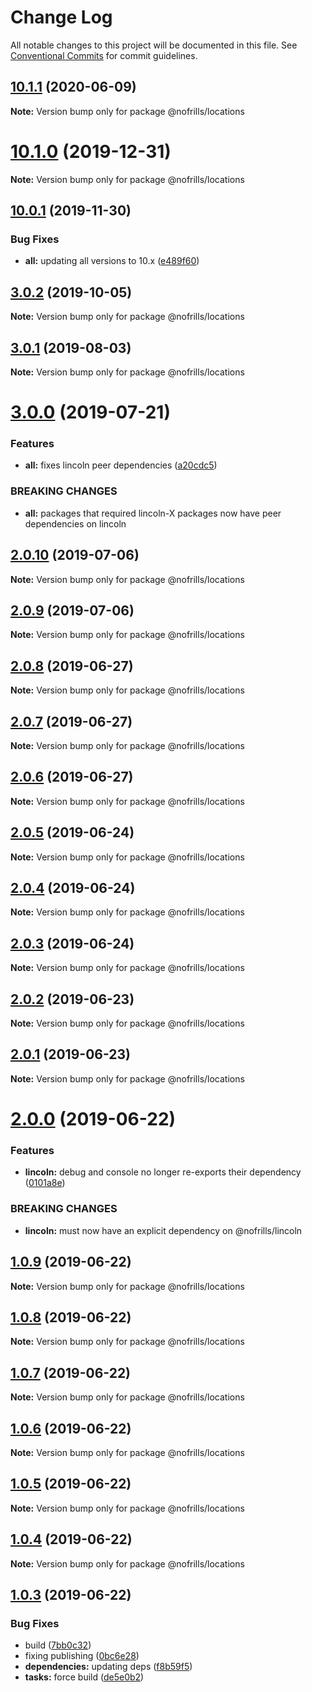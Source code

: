 # Change Log

All notable changes to this project will be documented in this file.
See [Conventional Commits](https://conventionalcommits.org) for commit guidelines.

## [10.1.1](https://github.com/nativecode-dev/nofrills/compare/@nofrills/locations@10.1.1-next.1...@nofrills/locations@10.1.1) (2020-06-09)

**Note:** Version bump only for package @nofrills/locations





# [10.1.0](https://github.com/nativecode-dev/nofrills/compare/@nofrills/locations@10.1.0-next.1...@nofrills/locations@10.1.0) (2019-12-31)

**Note:** Version bump only for package @nofrills/locations





## [10.0.1](https://github.com/nativecode-dev/nofrills/compare/@nofrills/locations@3.1.0-next.0...@nofrills/locations@10.0.1) (2019-11-30)


### Bug Fixes

* **all:** updating all versions to 10.x ([e489f60](https://github.com/nativecode-dev/nofrills/commit/e489f60))





## [3.0.2](https://github.com/nativecode-dev/nofrills/compare/@nofrills/locations@3.0.2-next.0...@nofrills/locations@3.0.2) (2019-10-05)

**Note:** Version bump only for package @nofrills/locations





## [3.0.1](https://github.com/nativecode-dev/nofrills/compare/@nofrills/locations@3.0.1-next.1...@nofrills/locations@3.0.1) (2019-08-03)

**Note:** Version bump only for package @nofrills/locations





# [3.0.0](https://github.com/nativecode-dev/nofrills/compare/@nofrills/locations@2.0.10...@nofrills/locations@3.0.0) (2019-07-21)


### Features

* **all:** fixes lincoln peer dependencies ([a20cdc5](https://github.com/nativecode-dev/nofrills/commit/a20cdc5))


### BREAKING CHANGES

* **all:** packages that required lincoln-X packages now have peer dependencies on lincoln





## [2.0.10](https://github.com/nativecode-dev/nofrills/compare/@nofrills/locations@2.0.7...@nofrills/locations@2.0.10) (2019-07-06)

**Note:** Version bump only for package @nofrills/locations





## [2.0.9](https://github.com/nativecode-dev/nofrills/compare/@nofrills/locations@2.0.8...@nofrills/locations@2.0.9) (2019-07-06)

**Note:** Version bump only for package @nofrills/locations





## [2.0.8](https://github.com/nativecode-dev/nofrills/compare/@nofrills/locations@2.0.7...@nofrills/locations@2.0.8) (2019-06-27)

**Note:** Version bump only for package @nofrills/locations





## [2.0.7](https://github.com/nativecode-dev/nofrills/compare/@nofrills/locations@2.0.4...@nofrills/locations@2.0.7) (2019-06-27)

**Note:** Version bump only for package @nofrills/locations





## [2.0.6](https://github.com/nativecode-dev/nofrills/compare/@nofrills/locations@2.0.5...@nofrills/locations@2.0.6) (2019-06-27)

**Note:** Version bump only for package @nofrills/locations





## [2.0.5](https://github.com/nativecode-dev/nofrills/compare/@nofrills/locations@2.0.4...@nofrills/locations@2.0.5) (2019-06-24)

**Note:** Version bump only for package @nofrills/locations





## [2.0.4](https://github.com/nativecode-dev/nofrills/compare/@nofrills/locations@2.0.1...@nofrills/locations@2.0.4) (2019-06-24)

**Note:** Version bump only for package @nofrills/locations





## [2.0.3](https://github.com/nativecode-dev/nofrills/compare/@nofrills/locations@2.0.2...@nofrills/locations@2.0.3) (2019-06-24)

**Note:** Version bump only for package @nofrills/locations





## [2.0.2](https://github.com/nativecode-dev/nofrills/compare/@nofrills/locations@2.0.1...@nofrills/locations@2.0.2) (2019-06-23)

**Note:** Version bump only for package @nofrills/locations





## [2.0.1](https://github.com/nativecode-dev/nofrills/compare/@nofrills/locations@1.0.7...@nofrills/locations@2.0.1) (2019-06-23)

**Note:** Version bump only for package @nofrills/locations





# [2.0.0](https://github.com/nativecode-dev/nofrills/compare/@nofrills/locations@1.0.9...@nofrills/locations@2.0.0) (2019-06-22)


### Features

* **lincoln:** debug and console no longer re-exports their dependency ([0101a8e](https://github.com/nativecode-dev/nofrills/commit/0101a8e))


### BREAKING CHANGES

* **lincoln:** must now have an explicit dependency on @nofrills/lincoln





## [1.0.9](https://github.com/nativecode-dev/nofrills/compare/@nofrills/locations@1.0.8...@nofrills/locations@1.0.9) (2019-06-22)

**Note:** Version bump only for package @nofrills/locations





## [1.0.8](https://github.com/nativecode-dev/nofrills/compare/@nofrills/locations@1.0.7...@nofrills/locations@1.0.8) (2019-06-22)

**Note:** Version bump only for package @nofrills/locations





## [1.0.7](https://github.com/nativecode-dev/nofrills/compare/@nofrills/locations@1.0.4...@nofrills/locations@1.0.7) (2019-06-22)

**Note:** Version bump only for package @nofrills/locations





## [1.0.6](https://github.com/nativecode-dev/nofrills/compare/@nofrills/locations@1.0.5...@nofrills/locations@1.0.6) (2019-06-22)

**Note:** Version bump only for package @nofrills/locations





## [1.0.5](https://github.com/nativecode-dev/nofrills/compare/@nofrills/locations@1.0.4...@nofrills/locations@1.0.5) (2019-06-22)

**Note:** Version bump only for package @nofrills/locations





## [1.0.4](https://github.com/nativecode-dev/nofrills/compare/@nofrills/locations@1.0.3...@nofrills/locations@1.0.4) (2019-06-22)

**Note:** Version bump only for package @nofrills/locations





## [1.0.3](https://github.com/nativecode-dev/nofrills/compare/@nofrills/locations@1.0.2...@nofrills/locations@1.0.3) (2019-06-22)


### Bug Fixes

* build ([7bb0c32](https://github.com/nativecode-dev/nofrills/commit/7bb0c32))
* fixing publishing ([0bc6e28](https://github.com/nativecode-dev/nofrills/commit/0bc6e28))
* **dependencies:** updating deps ([f8b59f5](https://github.com/nativecode-dev/nofrills/commit/f8b59f5))
* **tasks:** force build ([de5e0b2](https://github.com/nativecode-dev/nofrills/commit/de5e0b2))
